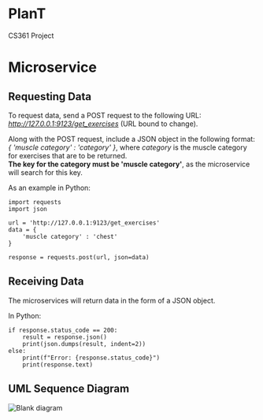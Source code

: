 # PlanT
CS361 Project

# Microservice
## Requesting Data
To request data, send a POST request to the following URL: *http://127.0.0.1:9123/get_exercises* (URL bound to change). 

Along with the POST request, include a JSON object in the following format: *{ 'muscle category' : 'category' }*, where *category* is the muscle category for exercises that are to be returned.\
**The key for the category must be 'muscle category'**, as the microservice will search for this key.

As an example in Python:
```
import requests
import json

url = 'http://127.0.0.1:9123/get_exercises'
data = {
    'muscle category' : 'chest'
}

response = requests.post(url, json=data)
```

## Receiving Data
The microservices will return data in the form of a JSON object.

In Python:
```
if response.status_code == 200:
    result = response.json()
    print(json.dumps(result, indent=2))
else:
    print(f"Error: {response.status_code}")
    print(response.text)
```

## UML Sequence Diagram
![Blank diagram](https://github.com/ryjn/PlanT/assets/46828676/5d94fdf7-b4f3-4105-9df7-e6ecbf72c3d9)

